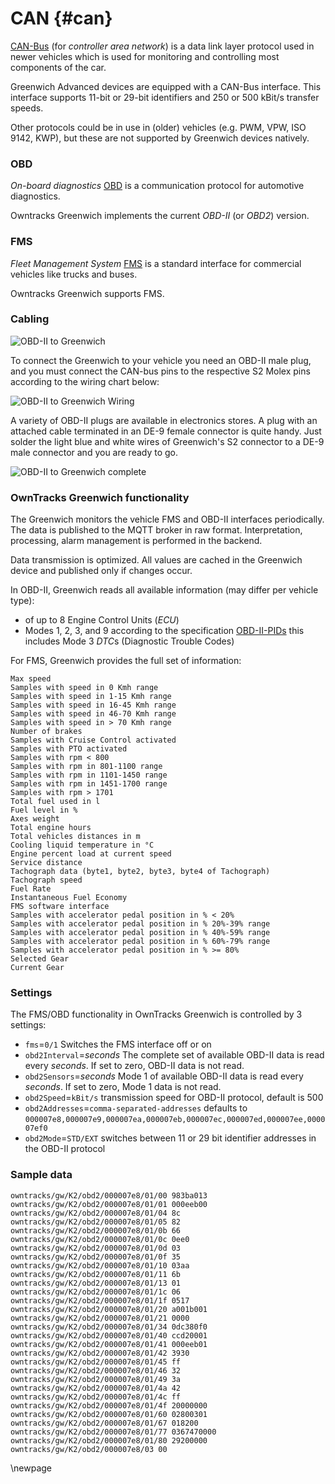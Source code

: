 # CAN {#can}

[CAN-Bus](http://en.wikipedia.org/wiki/CAN_bus) (for *controller area network*) is a data link layer protocol used in newer vehicles which is used for monitoring and controlling most components of the car.

Greenwich Advanced devices are equipped with a CAN-Bus interface. This interface supports 11-bit or 29-bit identifiers and 250 or 500 kBit/s transfer speeds.

Other protocols could be in use in (older) vehicles (e.g. PWM, VPW, ISO 9142, KWP), but these are not supported by Greenwich devices natively.


### OBD

*On-board diagnostics* [OBD](http://en.wikipedia.org/wiki/On-board_diagnostics#OBD-II) is a communication protocol for automotive diagnostics.

Owntracks Greenwich implements the current *OBD-II* (or *OBD2*) version.

### FMS

*Fleet Management System* [FMS](http://en.wikipedia.org/wiki/Fleet_Management_System) is a standard interface for commercial vehicles like trucks and buses.

Owntracks Greenwich supports FMS.

### Cabling

![OBD-II to Greenwich](art/obd2-2-gw-pic.png)

To connect the Greenwich to your vehicle you need an OBD-II male plug, and you must connect the CAN-bus pins to the respective S2 Molex pins according to the wiring chart below:

![OBD-II to Greenwich Wiring](art/obd2-2-gw-wiring.png)

A variety of OBD-II plugs are available in electronics stores. A plug with an attached cable terminated in an DE-9 female connector is quite handy. Just solder the light blue and white wires of Greenwich's S2 connector to a DE-9 male connector and you are ready to go.


![OBD-II to Greenwich complete](art/obd2-2-gw-complete.jpg)

### OwnTracks Greenwich functionality

The Greenwich monitors the vehicle FMS and OBD-II interfaces periodically. The data is published to the MQTT broker in raw format. Interpretation, processing, alarm management is performed in the backend. 

Data transmission is optimized. All values are cached in the Greenwich device and published only if changes occur.

In OBD-II, Greenwich reads all available information (may differ per vehicle type):

* of up to 8 Engine Control Units (*ECU*)
* Modes 1, 2, 3, and 9 according to the specification [OBD-II-PIDs](http://en.wikipedia.org/wiki/OBD-II_PIDs)
	this includes Mode 3 *DTC*s (Diagnostic Trouble Codes)

For FMS, Greenwich provides the full set of information:

```
Max speed
Samples with speed in 0 Kmh range
Samples with speed in 1-15 Kmh range
Samples with speed in 16-45 Kmh range
Samples with speed in 46-70 Kmh range
Samples with speed in > 70 Kmh range
Number of brakes
Samples with Cruise Control activated
Samples with PTO activated
Samples with rpm < 800
Samples with rpm in 801-1100 range
Samples with rpm in 1101-1450 range
Samples with rpm in 1451-1700 range
Samples with rpm > 1701
Total fuel used in l
Fuel level in %
Axes weight
Total engine hours
Total vehicles distances in m
Cooling liquid temperature in °C
Engine percent load at current speed
Service distance
Tachograph data (byte1, byte2, byte3, byte4 of Tachograph)
Tachograph speed
Fuel Rate
Instantaneous Fuel Economy
FMS software interface
Samples with accelerator pedal position in % < 20%
Samples with accelerator pedal position in % 20%-39% range
Samples with accelerator pedal position in % 40%-59% range
Samples with accelerator pedal position in % 60%-79% range
Samples with accelerator pedal position in % >= 80%
Selected Gear
Current Gear
```

### Settings

The FMS/OBD functionality in OwnTracks Greenwich is controlled by 3 settings:

* `fms`=`0/1` Switches the FMS interface off or on
* `obd2Interval`=_seconds_ The complete set of available OBD-II data is read every _seconds_. If set to zero, OBD-II data is not read.
* `obd2Sensors`=_seconds_ Mode 1 of available OBD-II data is read every _seconds_. If set to zero, Mode 1 data is not read.
* `obd2Speed`=`kBit/s` transmission speed for OBD-II protocol, default is 500
* `obd2Addresses`=`comma-separated-addresses` defaults to `000007e8,000007e9,000007ea,000007eb,000007ec,000007ed,000007ee,000007ef0`
* `obd2Mode`=`STD/EXT` switches between 11 or 29 bit identifier addresses in the OBD-II protocol

### Sample data

```
owntracks/gw/K2/obd2/000007e8/01/00 983ba013
owntracks/gw/K2/obd2/000007e8/01/01 000eeb00
owntracks/gw/K2/obd2/000007e8/01/04 8c
owntracks/gw/K2/obd2/000007e8/01/05 82
owntracks/gw/K2/obd2/000007e8/01/0b 66
owntracks/gw/K2/obd2/000007e8/01/0c 0ee0
owntracks/gw/K2/obd2/000007e8/01/0d 03
owntracks/gw/K2/obd2/000007e8/01/0f 35
owntracks/gw/K2/obd2/000007e8/01/10 03aa
owntracks/gw/K2/obd2/000007e8/01/11 6b
owntracks/gw/K2/obd2/000007e8/01/13 01
owntracks/gw/K2/obd2/000007e8/01/1c 06
owntracks/gw/K2/obd2/000007e8/01/1f 0517
owntracks/gw/K2/obd2/000007e8/01/20 a001b001
owntracks/gw/K2/obd2/000007e8/01/21 0000
owntracks/gw/K2/obd2/000007e8/01/34 0dc380f0
owntracks/gw/K2/obd2/000007e8/01/40 ccd20001
owntracks/gw/K2/obd2/000007e8/01/41 000eeb01
owntracks/gw/K2/obd2/000007e8/01/42 3930
owntracks/gw/K2/obd2/000007e8/01/45 ff
owntracks/gw/K2/obd2/000007e8/01/46 32
owntracks/gw/K2/obd2/000007e8/01/49 3a
owntracks/gw/K2/obd2/000007e8/01/4a 42
owntracks/gw/K2/obd2/000007e8/01/4c ff
owntracks/gw/K2/obd2/000007e8/01/4f 20000000
owntracks/gw/K2/obd2/000007e8/01/60 02800301
owntracks/gw/K2/obd2/000007e8/01/67 018200
owntracks/gw/K2/obd2/000007e8/01/77 0367470000
owntracks/gw/K2/obd2/000007e8/01/80 29200000
owntracks/gw/K2/obd2/000007e8/03 00
```

\newpage

